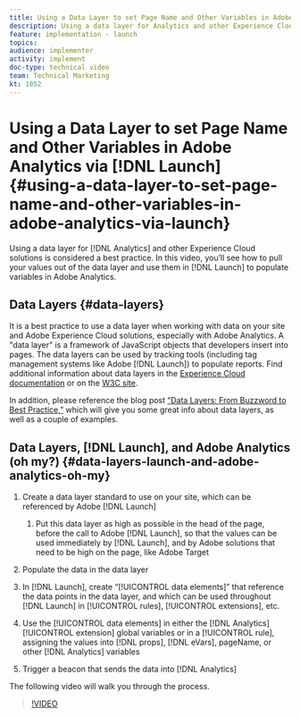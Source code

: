 ```yaml
---
title: Using a Data Layer to set Page Name and Other Variables in Adobe Analytics via Launch
description: Using a data layer for Analytics and other Experience Cloud solutions is considered a best practice. In this video, you’ll see how to pull your values out of the data layer and use them in Launch to populate variables in Adobe Analytics.
feature: implementation - launch
topics: 
audience: implementer
activity: implement
doc-type: technical video
team: Technical Marketing
kt: 1852
---
```


# Using a Data Layer to set Page Name and Other Variables in Adobe Analytics via [!DNL Launch] {#using-a-data-layer-to-set-page-name-and-other-variables-in-adobe-analytics-via-launch}

Using a data layer for [!DNL Analytics] and other Experience Cloud solutions is considered a best practice. In this video, you’ll see how to pull your values out of the data layer and use them in [!DNL Launch] to populate variables in Adobe Analytics.

## Data Layers {#data-layers}

It is a best practice to use a data layer when working with data on your site and Adobe Experience Cloud solutions, especially with Adobe Analytics. A "data layer" is a framework of JavaScript objects that developers insert into pages. The data layers can be used by tracking tools (including tag management systems like Adobe [!DNL Launch]) to populate reports. Find additional information about data layers in the [Experience Cloud documentation](https://marketing.adobe.com/resources/help/en_US/sc/implement/ref-data-layer.html) or on the [W3C site](https://www.w3.org/).

In addition, please reference the blog post [“Data Layers: From Buzzword to Best Practice,”](https://theblog.adobe.com/data-layers-buzzword-best-practice/) which will give you some great info about data layers, as well as a couple of examples.

## Data Layers, [!DNL Launch], and Adobe Analytics (oh my?) {#data-layers-launch-and-adobe-analytics-oh-my}

1. Create a data layer standard to use on your site, which can be referenced by Adobe [!DNL Launch]

    1. Put this data layer as high as possible in the head of the page, before the call to Adobe [!DNL Launch], so that the values can be used immediately by [!DNL Launch], and by Adobe solutions that need to be high on the page, like Adobe Target

1. Populate the data in the data layer
1. In [!DNL Launch], create “[!UICONTROL data elements]” that reference the data points in the data layer, and which can be used throughout [!DNL Launch] in [!UICONTROL rules], [!UICONTROL extensions], etc.
1. Use the [!UICONTROL data elements] in either the [!DNL Analytics] [!UICONTROL extension] global variables or in a [!UICONTROL rule], assigning the values into [!DNL props], [!DNL eVars], pageName, or other [!DNL Analytics] variables
1. Trigger a beacon that sends the data into [!DNL Analytics]

The following video will walk you through the process.

>[!VIDEO](https://video.tv.adobe.com/v/25899/?quality=12)
